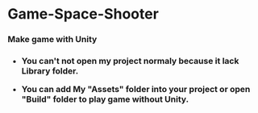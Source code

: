 # Game-Space-Shooter

<h3>Make game with Unity<h3>

* You can't not open my project normaly because it lack Library folder.

* You can add My "Assets" folder into your project or open "Build" folder to play game without Unity.
